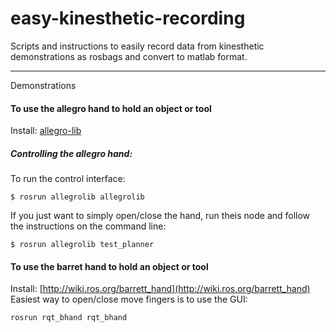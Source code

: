 # easy-kinesthetic-recording
Scripts and instructions to easily record data from kinesthetic demonstrations as rosbags and convert to matlab format.

---
Demonstrations

#### To use the allegro hand to hold an object or tool
Install: [allegro-lib](https://github.com/nbfigueroa/allegro-lib)

##### Controlling the allegro hand:
To run the control interface:
```
$ rosrun allegrolib allegrolib
```

If you just want to simply open/close the hand, run theis node and follow the instructions on the command line:

```
$ rosrun allegrolib test_planner
```

#### To use the barret hand to hold an object or tool
Install: [http://wiki.ros.org/barrett_hand](http://wiki.ros.org/barrett_hand)
Easiest way to open/close move fingers is to use the GUI:
```
rosrun rqt_bhand rqt_bhand
```

